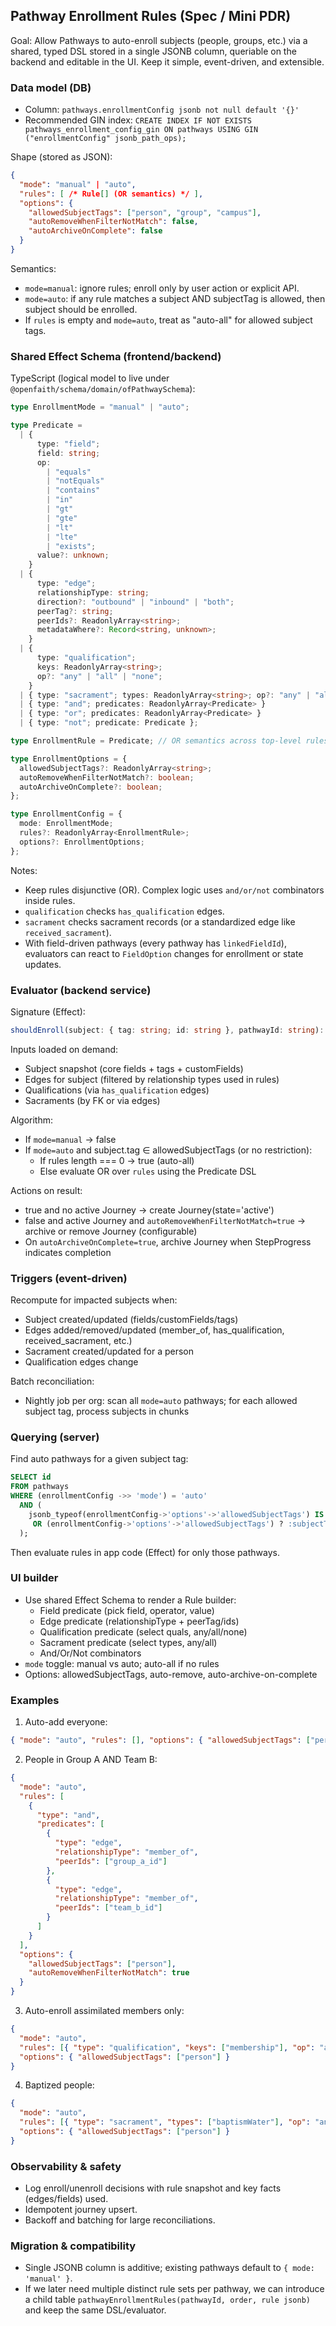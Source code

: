 ## Pathway Enrollment Rules (Spec / Mini PDR)

Goal: Allow Pathways to auto-enroll subjects (people, groups, etc.) via a shared, typed DSL stored in a single JSONB column, queriable on the backend and editable in the UI. Keep it simple, event-driven, and extensible.

### Data model (DB)

- Column: `pathways.enrollmentConfig jsonb not null default '{}'`
- Recommended GIN index: `CREATE INDEX IF NOT EXISTS pathways_enrollment_config_gin ON pathways USING GIN ("enrollmentConfig" jsonb_path_ops);`

Shape (stored as JSON):

```json
{
  "mode": "manual" | "auto",
  "rules": [ /* Rule[] (OR semantics) */ ],
  "options": {
    "allowedSubjectTags": ["person", "group", "campus"],
    "autoRemoveWhenFilterNotMatch": false,
    "autoArchiveOnComplete": false
  }
}
```

Semantics:

- `mode=manual`: ignore rules; enroll only by user action or explicit API.
- `mode=auto`: if any rule matches a subject AND subjectTag is allowed, then subject should be enrolled.
- If `rules` is empty and `mode=auto`, treat as "auto-all" for allowed subject tags.

### Shared Effect Schema (frontend/backend)

TypeScript (logical model to live under `@openfaith/schema/domain/ofPathwaySchema`):

```ts
type EnrollmentMode = "manual" | "auto";

type Predicate =
  | {
      type: "field";
      field: string;
      op:
        | "equals"
        | "notEquals"
        | "contains"
        | "in"
        | "gt"
        | "gte"
        | "lt"
        | "lte"
        | "exists";
      value?: unknown;
    }
  | {
      type: "edge";
      relationshipType: string;
      direction?: "outbound" | "inbound" | "both";
      peerTag?: string;
      peerIds?: ReadonlyArray<string>;
      metadataWhere?: Record<string, unknown>;
    }
  | {
      type: "qualification";
      keys: ReadonlyArray<string>;
      op?: "any" | "all" | "none";
    }
  | { type: "sacrament"; types: ReadonlyArray<string>; op?: "any" | "all" }
  | { type: "and"; predicates: ReadonlyArray<Predicate> }
  | { type: "or"; predicates: ReadonlyArray<Predicate> }
  | { type: "not"; predicate: Predicate };

type EnrollmentRule = Predicate; // OR semantics across top-level rules

type EnrollmentOptions = {
  allowedSubjectTags?: ReadonlyArray<string>;
  autoRemoveWhenFilterNotMatch?: boolean;
  autoArchiveOnComplete?: boolean;
};

type EnrollmentConfig = {
  mode: EnrollmentMode;
  rules?: ReadonlyArray<EnrollmentRule>;
  options?: EnrollmentOptions;
};
```

Notes:

- Keep rules disjunctive (OR). Complex logic uses `and/or/not` combinators inside rules.
- `qualification` checks `has_qualification` edges.
- `sacrament` checks sacrament records (or a standardized edge like `received_sacrament`).
- With field-driven pathways (every pathway has `linkedFieldId`), evaluators can react to `FieldOption` changes for enrollment or state updates.

### Evaluator (backend service)

Signature (Effect):

```ts
shouldEnroll(subject: { tag: string; id: string }, pathwayId: string): Effect.Effect<boolean>
```

Inputs loaded on demand:

- Subject snapshot (core fields + tags + customFields)
- Edges for subject (filtered by relationship types used in rules)
- Qualifications (via `has_qualification` edges)
- Sacraments (by FK or via edges)

Algorithm:

- If `mode=manual` → false
- If `mode=auto` and subject.tag ∈ allowedSubjectTags (or no restriction):
  - If rules length === 0 → true (auto-all)
  - Else evaluate OR over `rules` using the Predicate DSL

Actions on result:

- true and no active Journey → create Journey(state='active')
- false and active Journey and `autoRemoveWhenFilterNotMatch=true` → archive or remove Journey (configurable)
- On `autoArchiveOnComplete=true`, archive Journey when StepProgress indicates completion

### Triggers (event-driven)

Recompute for impacted subjects when:

- Subject created/updated (fields/customFields/tags)
- Edges added/removed/updated (member_of, has_qualification, received_sacrament, etc.)
- Sacrament created/updated for a person
- Qualification edges change

Batch reconciliation:

- Nightly job per org: scan all `mode=auto` pathways; for each allowed subject tag, process subjects in chunks

### Querying (server)

Find auto pathways for a given subject tag:

```sql
SELECT id
FROM pathways
WHERE (enrollmentConfig ->> 'mode') = 'auto'
  AND (
    jsonb_typeof(enrollmentConfig->'options'->'allowedSubjectTags') IS NULL
     OR (enrollmentConfig->'options'->'allowedSubjectTags') ? :subjectTag
  );
```

Then evaluate rules in app code (Effect) for only those pathways.

### UI builder

- Use shared Effect Schema to render a Rule builder:
  - Field predicate (pick field, operator, value)
  - Edge predicate (relationshipType + peerTag/ids)
  - Qualification predicate (select quals, any/all/none)
  - Sacrament predicate (select types, any/all)
  - And/Or/Not combinators
- `mode` toggle: manual vs auto; auto-all if no rules
- Options: allowedSubjectTags, auto-remove, auto-archive-on-complete

### Examples

1. Auto-add everyone:

```json
{ "mode": "auto", "rules": [], "options": { "allowedSubjectTags": ["person"] } }
```

2. People in Group A AND Team B:

```json
{
  "mode": "auto",
  "rules": [
    {
      "type": "and",
      "predicates": [
        {
          "type": "edge",
          "relationshipType": "member_of",
          "peerIds": ["group_a_id"]
        },
        {
          "type": "edge",
          "relationshipType": "member_of",
          "peerIds": ["team_b_id"]
        }
      ]
    }
  ],
  "options": {
    "allowedSubjectTags": ["person"],
    "autoRemoveWhenFilterNotMatch": true
  }
}
```

3. Auto-enroll assimilated members only:

```json
{
  "mode": "auto",
  "rules": [{ "type": "qualification", "keys": ["membership"], "op": "any" }],
  "options": { "allowedSubjectTags": ["person"] }
}
```

4. Baptized people:

```json
{
  "mode": "auto",
  "rules": [{ "type": "sacrament", "types": ["baptismWater"], "op": "any" }],
  "options": { "allowedSubjectTags": ["person"] }
}
```

### Observability & safety

- Log enroll/unenroll decisions with rule snapshot and key facts (edges/fields) used.
- Idempotent journey upsert.
- Backoff and batching for large reconciliations.

### Migration & compatibility

- Single JSONB column is additive; existing pathways default to `{ mode: 'manual' }`.
- If we later need multiple distinct rule sets per pathway, we can introduce a child table `pathwayEnrollmentRules(pathwayId, order, rule jsonb)` and keep the same DSL/evaluator.
